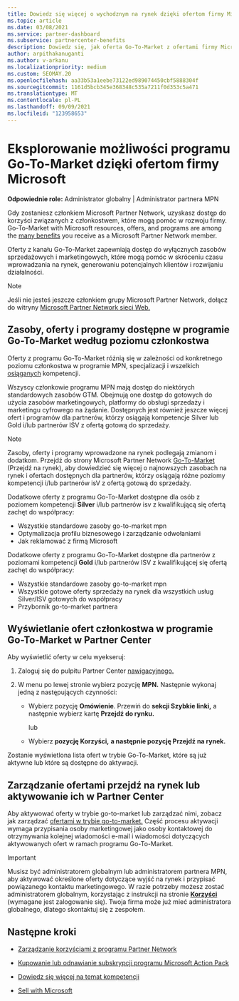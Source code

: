 ```yaml
---
title: Dowiedz się więcej o wychodznym na rynek dzięki ofertom firmy Microsoft
ms.topic: article
ms.date: 03/08/2021
ms.service: partner-dashboard
ms.subservice: partnercenter-benefits
description: Dowiedz się, jak oferta Go-To-Market z ofertami firmy Microsoft może przyspieszyć proces wdrażania na rynku, generowania potencjalnych klientów i rozwijania twojej firmy.
author: arpithakanuganti
ms.author: v-arkanu
ms.localizationpriority: medium
ms.custom: SEOMAY.20
ms.openlocfilehash: aa33b53a1eebe73122ed989074450cbf5888304f
ms.sourcegitcommit: 1161d5bcb345e368348c535a7211f0d353c5a471
ms.translationtype: MT
ms.contentlocale: pl-PL
ms.lasthandoff: 09/09/2021
ms.locfileid: "123958653"
---
```

# <a name="explore-your-go-to-market-with-microsoft-offers"></a>Eksplorowanie możliwości programu Go-To-Market dzięki ofertom firmy Microsoft

**Odpowiednie role:** Administrator globalny | Administrator partnera MPN

Gdy zostaniesz członkiem Microsoft Partner Network, uzyskasz dostęp do korzyści związanych z członkostwem, które mogą pomóc w rozwoju firmy. Go-To-Market with Microsoft resources, offers, and programs are among the [many benefits](https://partner.microsoft.com/manage-your-partner-network-benefits) you receive as a Microsoft Partner Network member.

Oferty z kanału Go-To-Market zapewniają dostęp do wyłącznych zasobów sprzedażowych i marketingowych, które mogą pomóc w skróceniu czasu wprowadzania na rynek, generowaniu potencjalnych klientów i rozwijaniu działalności.

>[!NOTE]
>Jeśli nie jesteś jeszcze członkiem grupy Microsoft Partner Network, dołącz do witryny [Microsoft Partner Network sieci Web.](https://partner.microsoft.com/membership)

## <a name="go-to-market-resources-offers-and-programs-available-by-membership-level"></a>Zasoby, oferty i programy dostępne w programie Go-To-Market według poziomu członkostwa

Oferty z programu Go-To-Market różnią się w zależności od konkretnego poziomu członkostwa w programie MPN, specjalizacji i wszelkich [osiąganych](learn-about-competencies.md) kompetencji.

Wszyscy członkowie programu MPN mają dostęp do niektórych standardowych zasobów GTM. Obejmują one dostęp do gotowych do użycia zasobów marketingowych, platformy do obsługi sprzedaży i marketingu cyfrowego na żądanie. Dostępnych jest również jeszcze więcej ofert i programów dla partnerów, którzy osiągają kompetencje Silver lub Gold i/lub partnerów ISV z ofertą gotową do sprzedaży.

>[!NOTE]
>Zasoby, oferty i programy wprowadzone na rynek podlegają zmianom i dodatkom. Przejdź do strony Microsoft Partner Network [Go-To-Market](https://partner.microsoft.com/membership/go-to-market) (Przejdź na rynek), aby dowiedzieć się więcej o najnowszych zasobach na rynek i ofertach dostępnych dla partnerów, którzy osiągają różne poziomy kompetencji i/lub partnerów isV z ofertą gotową do sprzedaży.

Dodatkowe oferty z programu Go-To-Market dostępne dla osób z poziomem kompetencji **Silver** i/lub partnerów isv z kwalifikującą się ofertą zachęt do współpracy:

- Wszystkie standardowe zasoby go-to-market mpn
- Optymalizacja profilu biznesowego i zarządzanie odwołaniami
- Jak reklamować z firmą Microsoft

Dodatkowe oferty z programu Go-To-Market dostępne dla partnerów z poziomami kompetencji **Gold** i/lub partnerów ISV z kwalifikującej się ofertą zachęt do współpracy:

- Wszystkie standardowe zasoby go-to-market mpn
- Wszystkie gotowe oferty sprzedaży na rynek dla wszystkich usług Silver/ISV gotowych do współpracy
- Przybornik go-to-market partnera 

## <a name="view-go-to-market-membership-offers-in-partner-center"></a>Wyświetlanie ofert członkostwa w programie Go-To-Market w Partner Center

Aby wyświetlić oferty w celu wyekseruj:

1. Zaloguj się do pulpitu Partner Center [nawigacyjnego.](https://partner.microsoft.com/dashboard)

2. W menu po lewej stronie wybierz pozycję **MPN.** Następnie wykonaj jedną z następujących czynności:

   - Wybierz pozycję **Omówienie**. Przewiń do **sekcji Szybkie linki,** a następnie wybierz kartę **Przejdź do rynku.**

     lub

   - Wybierz **pozycję Korzyści,** **a następnie pozycję Przejdź na rynek.**

Zostanie wyświetlona lista ofert w trybie Go-To-Market, które są już aktywne lub które są dostępne do aktywacji.

## <a name="manage-or-activate-go-to-market-offers-in-partner-center"></a>Zarządzanie ofertami przejdź na rynek lub aktywowanie ich w Partner Center

Aby aktywować oferty w trybie go-to-market lub zarządzać nimi, zobacz jak zarządzać [ofertami w trybie go-to-market.](manage-your-partner-network-benefits.md#manage-go-to-market-offers) Część procesu aktywacji wymaga przypisania osoby marketingowej jako osoby kontaktowej do otrzymywania kolejnej wiadomości e-mail i wiadomości dotyczących aktywowanych ofert w ramach programu Go-To-Market.

>[!IMPORTANT]
>Musisz być administratorem globalnym lub administratorem partnera MPN, aby aktywować określone oferty dotyczące wyjść na rynek i przypisać powiązanego kontaktu marketingowego. W razie potrzeby możesz zostać administratorem globalnym, korzystając z instrukcji na stronie [ **Korzyści**](https://partnercenter.microsoft.com/pcv/partnership/benefits) (wymagane jest zalogowanie się). Twoja firma może już mieć administratora globalnego, dlatego skontaktuj się z zespołem.

## <a name="next-steps"></a>Następne kroki

- [Zarządzanie korzyściami z programu Partner Network](manage-your-partner-network-benefits.md)

- [Kupowanie lub odnawianie subskrypcji programu Microsoft Action Pack](mpn-get-action-pack.md)

- [Dowiedz się więcej na temat kompetencji](learn-about-competencies.md)

- [Sell with Microsoft](https://partner.microsoft.com/membership/sell-with-microsoft)
